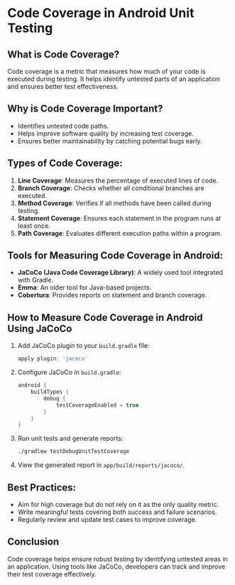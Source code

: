 # Code Coverage in Android Unit Testing

## What is Code Coverage?
Code coverage is a metric that measures how much of your code is executed during testing. It helps identify untested parts of an application and ensures better test effectiveness.

## Why is Code Coverage Important?
- Identifies untested code paths.
- Helps improve software quality by increasing test coverage.
- Ensures better maintainability by catching potential bugs early.

## Types of Code Coverage:
1. **Line Coverage**: Measures the percentage of executed lines of code.
2. **Branch Coverage**: Checks whether all conditional branches are executed.
3. **Method Coverage**: Verifies if all methods have been called during testing.
4. **Statement Coverage**: Ensures each statement in the program runs at least once.
5. **Path Coverage**: Evaluates different execution paths within a program.

## Tools for Measuring Code Coverage in Android:
- **JaCoCo (Java Code Coverage Library)**: A widely used tool integrated with Gradle.
- **Emma**: An older tool for Java-based projects.
- **Cobertura**: Provides reports on statement and branch coverage.

## How to Measure Code Coverage in Android Using JaCoCo
1. Add JaCoCo plugin to your `build.gradle` file:
   ```gradle
   apply plugin: 'jacoco'
   ```
2. Configure JaCoCo in `build.gradle`:
   ```gradle
   android {
       buildTypes {
           debug {
               testCoverageEnabled = true
           }
       }
   }
   ```
3. Run unit tests and generate reports:
   ```sh
   ./gradlew testDebugUnitTestCoverage
   ```
4. View the generated report in `app/build/reports/jacoco/`.

## Best Practices:
- Aim for high coverage but do not rely on it as the only quality metric.
- Write meaningful tests covering both success and failure scenarios.
- Regularly review and update test cases to improve coverage.

## Conclusion
Code coverage helps ensure robust testing by identifying untested areas in an application. Using tools like JaCoCo, developers can track and improve their test coverage effectively.
